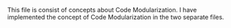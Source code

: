 This file is consist of concepts about Code Modularization. I have implemented the concept of Code Modularization in the two separate files.